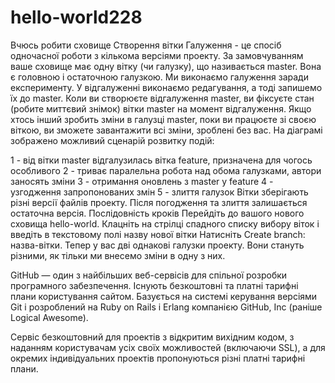 # hello-world228
Вчюсь робити сховище
Створення вітки
Галуження - це спосіб одночасної роботи з кількома версіями проекту.
За замовчуванням ваше сховище має одну вітку (чи галузку), що називається master. Вона є головною і остаточною галузкою. Ми виконаємо галуження заради експерименту. У відгалуженні виконаємо редагування, а тоді запишемо їх до master.
Коли ви створюєте відгалуження master, ви фіксуєте стан (робите миттєвий знімок) вітки master на момент відгалуження. Якщо хтось інший зробить зміни в галузці master, поки ви працюєте зі своєю віткою, ви зможете завантажити всі зміни, зроблені без вас.
На діаграмі зображено можливий сценарій розвитку подій:

1 - від вітки master відгалузилась вітка feature, призначена для чогось особливого
2 - триває паралельна робота над обома галузками, автори заносять зміни
3 - отримання оновлень з master у feature 
4 - узгодження запропонованих змін
5 - злиття галузок
Вітки зберігають різні версії файлів проекту. Після погодження та злиття залишається остаточна версія.
Послідовність кроків
Перейдіть до вашого нового сховища hello-world.
Клацніть на стрілці спадного списку вибору віток і введіть в текстовому полі назву нової вітки
Натисніть Create branch: назва-вітки.
Тепер у вас дві однакові галузки проекту. Вони стануть різними, як тільки ми внесемо зміни в одну з них.

GitHub — один з найбільших веб-сервісів для спільної розробки програмного забезпечення. Існують безкоштовні та платні тарифні плани користування сайтом. Базується на системі керування версіями Git і розроблений на Ruby on Rails і Erlang компанією GitHub, Inc (раніше Logical Awesome).

Сервіс безкоштовний для проектів з відкритим вихідним кодом, з наданням користувачам усіх своїх можливостей (включаючи SSL), а для окремих індивідуальних проектів пропонуються різні платні тарифні плани.
